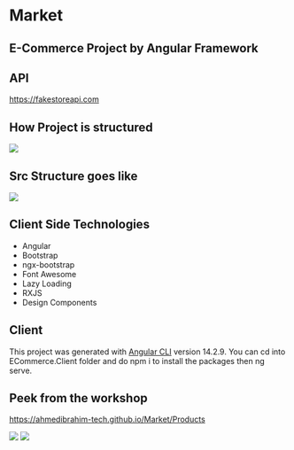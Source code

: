 # Market
## E-Commerce Project by Angular Framework

## API
https://fakestoreapi.com

## How Project is structured

<img src ="./project structure.PNG" />

## Src Structure goes like

<img src ="./Src Structure.PNG" />

## Client Side Technologies
- Angular
- Bootstrap
- ngx-bootstrap
- Font Awesome
- Lazy Loading
- RXJS
- Design Components

## Client

This project was generated with [Angular CLI](https://github.com/angular/angular-cli) version 14.2.9.
You can cd into ECommerce.Client folder and do npm i to install the packages then ng serve.


## Peek from the workshop
https://ahmedibrahim-tech.github.io/Market/Products

<img src ="./Market.png" />
<img src ="./Shopping Cart.png" />
